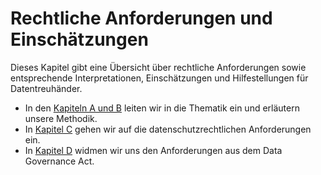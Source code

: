 # Rechtliche Anforderungen und Einschätzungen

Dieses Kapitel gibt eine Übersicht über rechtliche Anforderungen sowie entsprechende Interpretationen, Einschätzungen und Hilfestellungen für Datentreuhänder.

- In den [Kapiteln A und B](<Einleitung.md>) leiten wir in die Thematik ein und erläutern unsere Methodik. 
- In [Kapitel C](<Datenschutzrechtliche%20Anforderungen.md>) gehen wir auf die datenschutzrechtlichen Anforderungen ein.
- In [Kapitel D](<DGA-Anforderungen.md>) widmen wir uns den Anforderungen aus dem Data Governance Act.